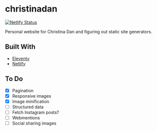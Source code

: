 # christinadan

[![Netlify Status](https://api.netlify.com/api/v1/badges/05a6a05a-a50c-4cf8-9597-2a5650b94342/deploy-status)](https://app.netlify.com/sites/christinadan/deploys)

Personal website for Christina Dan and figuring out static site generators.

## Built With
* [Eleventy](https://11ty.dev)
* [Netlify](https://netlify.com)

## To Do
- [x] Pagination
- [x] Responsive images
- [x] Image minification
- [ ] Structured data
- [ ] Fetch Instagram posts?
- [ ] Webmentions
- [ ] Social sharing images
